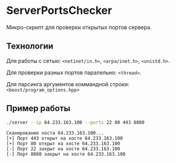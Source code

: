 # ServerPortsChecker
Микро-скрипт для проверки открытых портов сервера.

## Технологии 
Для работы с сетью: `<netinet/in.h>`, `<arpa/inet.h>`, `<unistd.h>`.

Для проверки разных портов паралельно: `<thread>`.

Для парсинга аргументов коммандной строки: `<boost/program_options.hpp>`

## Пример работы
```bash
./server --ip 64.233.163.100 --ports 22 80 443 8080
```

```
Сканирование хоста 64.233.163.100...
[+] Порт 443 открыт на хосте 64.233.163.100
[+] Порт 80 открыт на хосте 64.233.163.100
[-] Порт 22 закрыт на хосте 64.233.163.100
[-] Порт 8080 закрыт на хосте 64.233.163.100
```

